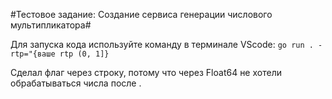 #Тестовое задание: Создание сервиса генерации числового 
мультипликатора#

Для запуска кода используйте команду в терминале VScode:
`go run . -rtp="{ваше rtp (0, 1]}`

Сделал флаг через строку, потому что через Float64 не хотели обрабатываться числа после .
